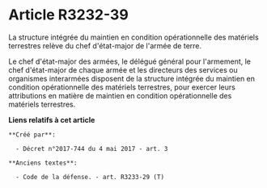 # Article R3232-39

La structure intégrée du maintien en condition opérationnelle des matériels terrestres relève du chef d'état-major de l'armée
de terre. 

Le chef d'état-major des armées, le délégué général pour l'armement, le chef d'état-major de chaque armée et les directeurs
des services ou organismes interarmées disposent de la structure intégrée du maintien en condition opérationnelle des
matériels terrestres, pour exercer leurs attributions en matière de maintien en condition opérationnelle des matériels
terrestres.

**Liens relatifs à cet article**

	**Créé par**:

	  - Décret n°2017-744 du 4 mai 2017 - art. 3

	**Anciens textes**:

	  - Code de la défense. - art. R3233-29 (T)
